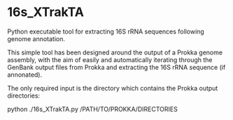 # 16s_XTrakTA
Python executable tool for extracting 16S rRNA sequences following genome annotation. 

This simple tool has been designed around the output of a Prokka genome assembly, with the aim of easily and automatically iterating through the GenBank output files from Prokka and extracting the 16S rRNA sequence (if annonated).

The only required input is the directory which contains the Prokka output directories:

python ./16s_XTrakTA.py /PATH/TO/PROKKA/DIRECTORIES

